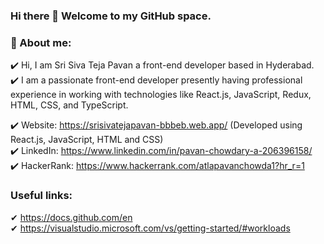 ### Hi there 👋 Welcome to my GitHub space.

<!--
**atlapavanchowdary/atlapavanchowdary** is a ✨ _special_ ✨ repository because its `README.md` (this file) appears on your GitHub profile.

Here are some ideas to get you started:

- 🔭 I’m currently working on ...
- 🌱 I’m currently learning ...
- 👯 I’m looking to collaborate on ...
- 🤔 I’m looking for help with ...
- 💬 Ask me about ...
- 📫 How to reach me: ...
- 😄 Pronouns: ...
- ⚡ Fun fact: ...
-->

### 🌱 About me:

✔️ Hi, I am Sri Siva Teja Pavan a front-end developer based in Hyderabad. <br>
✔️ I am a passionate front-end developer presently having professional experience in working with technologies like React.js, JavaScript, Redux, HTML, CSS, and TypeScript. 

✔️ Website: https://srisivatejapavan-bbbeb.web.app/ (Developed using React.js, JavaScript, HTML and CSS)<br>
✔️ LinkedIn: https://www.linkedin.com/in/pavan-chowdary-a-206396158/ <br>
✔️ HackerRank: https://www.hackerrank.com/atlapavanchowda1?hr_r=1

### Useful links:

✔ https://docs.github.com/en<br>
✔ https://visualstudio.microsoft.com/vs/getting-started/#workloads
